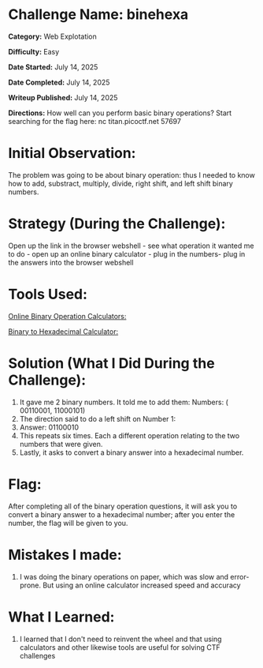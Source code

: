 # Challenge Name: binehexa

**Category:** Web Explotation 

**Difficulty:** Easy

**Date Started:** July 14, 2025

**Date Completed:** July 14, 2025

**Writeup Published:** July 14, 2025

**Directions:** How well can you perform basic binary operations? Start searching for the flag here: nc titan.picoctf.net 57697 


 # Initial Observation: 
 The problem was going to be about binary operation: thus I needed to know how to add, substract, multiply, divide, right shift, and left shift binary numbers. 

 # Strategy (During the Challenge):
 Open up the link in the browser webshell - see what operation it wanted me to do - open up an online binary calculator - plug in the numbers- plug in the answers into the browser webshell

 # Tools Used:
 [Online Binary Operation Calculators:](https://www.calculator.net/binary-calculator.html)

 [Binary to Hexadecimal Calculator:](https://www.rapidtables.com/convert/number/binary-to-hex.html)

# Solution (What I Did During the Challenge): 
1. It gave me 2 binary numbers. It told me to add them: Numbers: ( 00110001, 11000101)
2. The direction said to do a left shift on Number 1:
3. Answer: 01100010
4. This repeats six times. Each a different operation relating to the two numbers that were given.
5. Lastly, it asks to convert a binary answer into a hexadecimal number.

# Flag: 
After completing all of the binary operation questions, it will ask you to convert a binary answer to a hexadecimal number; after you enter the number, the flag will be given to you. 

# Mistakes I made:
1. I was doing the binary operations on paper, which was slow and error-prone. But using an online calculator increased speed and accuracy 
   
# What I Learned:
1. I learned that I don't need to reinvent the wheel and that using calculators and other likewise tools are useful for solving CTF challenges
